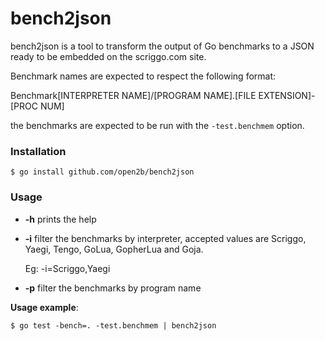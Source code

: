 # bench2json

bench2json is a tool to transform the output of Go benchmarks to a JSON ready to be embedded on the scriggo.com site.

Benchmark names are expected to respect the following format:

Benchmark[INTERPRETER NAME]/[PROGRAM NAME].[FILE EXTENSION]-[PROC NUM]

the benchmarks are expected to be run with the `-test.benchmem` option.

### Installation

```shell
$ go install github.com/open2b/bench2json
```

### Usage
* **-h** prints the help
* **-i** filter the benchmarks by interpreter, accepted values are Scriggo, Yaegi, Tengo, GoLua, GopherLua and Goja.

     Eg: -i=Scriggo,Yaegi
* **-p** filter the benchmarks by program name

**Usage example**: 

```shell
$ go test -bench=. -test.benchmem | bench2json
```
